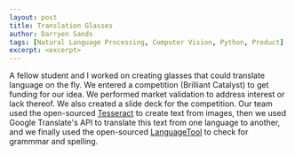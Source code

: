 ```yaml
---
layout: post
title: Translation Glasses
author: Darryen Sands
tags: [Natural Language Processing, Computer Vision, Python, Product]
excerpt: <excerpt>
---
```


A fellow student and I worked on creating glasses that could translate language on the fly. We entered a competition (Brilliant Catalyst) to get funding for our idea. We performed market validation to address interest or lack thereof. We also created a slide deck for the competition. Our team used the open-sourced [Tesseract](https://github.com/tesseract-ocr/tesseract) to create text from images, then we used Google Translate's API to translate this text from one language to another, and we finally used the open-sourced [LanguageTool](https://github.com/languagetool-org/languagetool) to check for grammmar and spelling. 